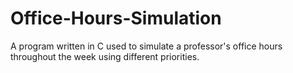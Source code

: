 # Office-Hours-Simulation
A program written in C used to simulate a professor's office hours throughout the week using different priorities.
